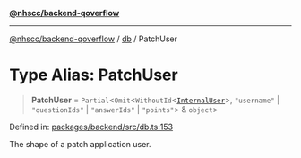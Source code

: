 [**@nhscc/backend-qoverflow**](../../README.md)

***

[@nhscc/backend-qoverflow](../../README.md) / [db](../README.md) / PatchUser

# Type Alias: PatchUser

> **PatchUser** = `Partial`\<`Omit`\<`WithoutId`\<[`InternalUser`](InternalUser.md)\>, `"username"` \| `"questionIds"` \| `"answerIds"` \| `"points"`\> & `object`\>

Defined in: [packages/backend/src/db.ts:153](https://github.com/nhscc/qoverflow.api.hscc.bdpa.org/blob/7f72ded3e1b4a649a6466e0d002164176291fadc/packages/backend/src/db.ts#L153)

The shape of a patch application user.
